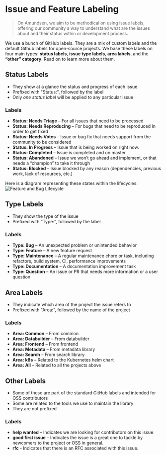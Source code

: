 # Issue and Feature Labeling
> On Amundsen, we aim to be methodical on using issue labels, offering our community a way to understand what are the issues about and their status within or development process.

We use a bunch of GitHub labels. They are a mix of custom labels and the default Github labels for open-source projects. We base these labels on four main types: **status labels**, **issue type labels**, **area labels**, and the **“other” category**. Read on to learn more about them.

## Status Labels
* They show at a glance the status and progress of each issue
* Prefixed with "Status:", followed by the label
* Only *one status label* will be applied to any particular issue

### Labels
- **Status: Needs Triage** – For all issues that need to be processed
- **Status: Needs Reproducing** – For bugs that need to be reproduced in order to get fixed
- **Status: Needs Votes** – Issue or bug fix that needs support from the community to be considered
- **Status: In Progress** – Issue that is being worked on right now.
- **Status: Completed** – Issue is completed and on master
- **Status: Abandoned** – Issue we won’t go ahead and implement, or that needs a “champion” to take it through
- **Status: Blocked** – Issue blocked by any reason (dependencies, previous work, lack of resources, etc.)

Here is a diagram representing these states within the lifecycles:
![Feature and Bug Lifecycle](https://raw.githubusercontent.com/amundsen-io/amundsen/master/docs/img/process/issue_process_diagram.png)

## Type Labels
* They show the type of the issue
* Prefixed with "Type:", followed by the label

### Labels
- **Type: Bug** – An unexpected problem or unintended behavior
- **Type: Feature** – A new feature request
- **Type: Maintenance** – A regular maintenance chore or task, including refactors, build system, CI, performance improvements
- **Type: Documentation** – A documentation improvement task
- **Type: Question** – An issue or PR that needs more information or a user question

## Area Labels
* They indicate which area of the project the issue refers to
* Prefixed with "Area:", followed by the name of the project

### Labels
- **Area: Common** – From common
- **Area: Databuilder** – From databuilder
- **Area: Frontend** – From frontend
- **Area: Metadata** – From metadata library
- **Area: Search** – From search library
- **Area: k8s** – Related to the Kubernetes helm chart
- **Area: All** – Related to all the projects above

## Other Labels
* Some of these are part of the standard GitHub labels and intended for OSS contributors
* Some are related to the tools we use to maintain the library
* They are not prefixed

### Labels
- **help wanted** – Indicates we are looking for contributors on this issue.
- **good first issue** – Indicates the issue is a great one to tackle by newcomers to the project or OSS in general.
- **rfc** - Indicates that there is an RFC associated with this issue.
